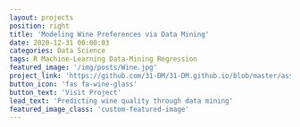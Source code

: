 ```yaml
---
layout: projects
position: right
title: 'Modeling Wine Preferences via Data Mining'
date: 2020-12-31 00:00:03
categories: Data Science
tags: R Machine-Learning Data-Mining Regression
featured_image: '/img/posts/Wine.jpg'
project_link: 'https://github.com/31-DM/31-DM.github.io/blob/master/assets/Work/School/Undergrad/Projects/LSDA/README.md'
button_icon: 'fas fa-wine-glass'
button_text: 'Visit Project'
lead_text: 'Predicting wine quality through data mining'
featured_image_class: 'custom-featured-image'
---
```

